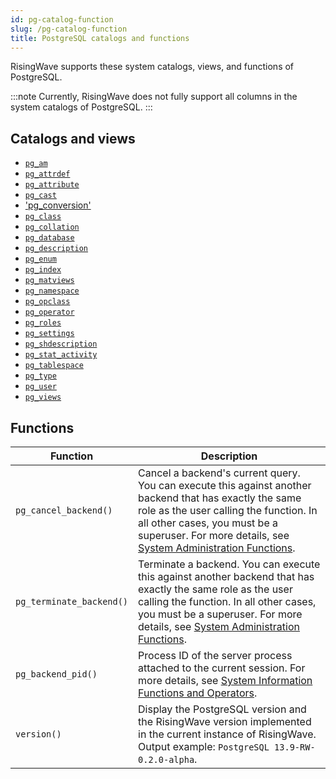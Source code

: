 ```yaml
---
id: pg-catalog-function
slug: /pg-catalog-function
title: PostgreSQL catalogs and functions
---
```

RisingWave supports these system catalogs, views, and functions of PostgreSQL.

:::note
Currently, RisingWave does not fully support all columns in the system catalogs of PostgreSQL.
:::

## Catalogs and views

- [`pg_am`](https://www.postgresql.org/docs/current/catalog-pg-am.html)
- [`pg_attrdef`](https://www.postgresql.org/docs/current/catalog-pg-attrdef.html)
- [`pg_attribute`](https://www.postgresql.org/docs/current/catalog-pg-attribute.html)
- [`pg_cast`](https://www.postgresql.org/docs/current/catalog-pg-cast.html)
- ['pg_conversion'](https://www.postgresql.org/docs/current/catalog-pg-conversion.html)
- [`pg_class`](https://www.postgresql.org/docs/current/catalog-pg-class.html)
- [`pg_collation`](https://www.postgresql.org/docs/current/catalog-pg-collation.html)
- [`pg_database`](https://www.postgresql.org/docs/current/catalog-pg-database.html)
- [`pg_description`](https://www.postgresql.org/docs/current/catalog-pg-description.html)
- [`pg_enum`](https://www.postgresql.org/docs/current/catalog-pg-enum.html)
- [`pg_index`](https://www.postgresql.org/docs/current/catalog-pg-index.html)
- [`pg_matviews`](https://www.postgresql.org/docs/current/view-pg-matviews.html)
- [`pg_namespace`](https://www.postgresql.org/docs/current/catalog-pg-namespace.html)
- [`pg_opclass`](https://www.postgresql.org/docs/current/catalog-pg-opclass.html)
- [`pg_operator`](https://www.postgresql.org/docs/current/catalog-pg-operator.html)
- [`pg_roles`](https://www.postgresql.org/docs/current/view-pg-roles.html)
- [`pg_settings`](https://www.postgresql.org/docs/current/view-pg-settings.html)
- [`pg_shdescription`](https://www.postgresql.org/docs/current/catalog-pg-shdescription.html)
- [`pg_stat_activity`](https://www.postgresql.org/docs/current/monitoring-stats.html#MONITORING-PG-STAT-ACTIVITY-VIEW)
- [`pg_tablespace`](https://www.postgresql.org/docs/current/catalog-pg-tablespace.html)
- [`pg_type`](https://www.postgresql.org/docs/current/catalog-pg-type.html)
- [`pg_user`](https://www.postgresql.org/docs/current/view-pg-user.html)
- [`pg_views`](https://www.postgresql.org/docs/current/view-pg-views.html)


## Functions

|Function|Description|
|---|---|
|`pg_cancel_backend()`|Cancel a backend's current query. You can execute this against another backend that has exactly the same role as the user calling the function. In all other cases, you must be a superuser. For more details, see [System Administration Functions](https://www.postgresql.org/docs/current/functions-admin.html).|
|`pg_terminate_backend()`| Terminate a backend. You can execute this against another backend that has exactly the same role as the user calling the function. In all other cases, you must be a superuser. For more details, see [System Administration Functions](https://www.postgresql.org/docs/current/functions-admin.html).|
|`pg_backend_pid()`| Process ID of the server process attached to the current session. For more details, see [System Information Functions and Operators](https://www.postgresql.org/docs/current/functions-info.html).|
|`version()` | Display the PostgreSQL version and the RisingWave version implemented in the current instance of RisingWave. Output example: `PostgreSQL 13.9-RW-0.2.0-alpha`.|


